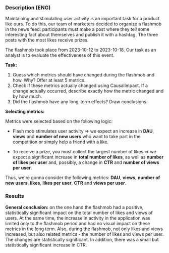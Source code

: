 ### Description (ENG)
Maintaining and stimulating user activity is an important task for a product like ours. To do this, our team of marketers decided to organize a flashmob in the news feed: participants must make a post where they tell some interesting fact about themselves and publish it with a hashtag. The three posts with the most likes receive prizes.

The flashmob took place from 2023-10-12 to 2023-10-18. Our task as an analyst is to evaluate the effectiveness of this event.

**Task:**

1) Guess which metrics should have changed during the flashmob and how. Why? Offer at least 5 metrics.
2) Check if these metrics actually changed using CausalImpact. If a change actually occurred, describe exactly how the metric changed and by how much.
3) Did the flashmob have any long-term effects? Draw conclusions.

**Selecting metrics:**

Metrics were selected based on the following logic:

- Flash mob stimulates user activity $\Longrightarrow$ we expect an increase in **DAU**, **views** and **number of new users** who want to take part in the competition or simply help a friend with a like.

- To receive a prize, you must collect the largest number of likes $\Longrightarrow$ we expect a significant increase in **total number of likes**, as well as **number of likes per user** and, possibly, a change in **CTR** and **number of views per user**.

Thus, we're gonna consider the following metrics: **DAU**, **views**, **number of new users**, **likes**, **likes per user**, **CTR** and **views per user**.

### Results

**General conclusion:** on the one hand the flashmob had a positive, statistically significant impact on the total number of likes and views of users. At the same time, the increase in activity in the application was limited only to the flashmob period and had no visual impact on these metrics in the long term. Also, during the flashmob, not only likes and views increased, but also related metrics - the number of likes and views per user. The changes are statistically significant. In addition, there was a small but statistically significant increase in CTR.
